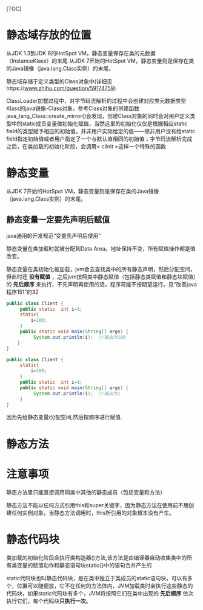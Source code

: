 [TOC]

# 静态域存放的位置

从JDK 1.3到JDK 6的HotSpot VM，静态变量保存在类的元数据（InstanceKlass）的末尾
从JDK 7开始的HotSpot VM，静态变量则是保存在类的Java镜像（java.lang.Class实例）的末尾。

静态域存储于定义类型的Class对象中(详细见https://www.zhihu.com/question/59174759)

ClassLoader加载过程中，对字节码流解析的过程中会创建对应类元数据类型Klass的java镜像-Class对象，参考Class对象的创建函数java_lang_Class::create_mirror()会发现，创建Class对象的同时会对用户定义类型中的static成员变量做初始化赋值，当然这里的初始化仅仅是根据相应static field的类型赋予相应的初始值，并非用户实际给定的值——除非用户没有给static field指定初始值或者用户指定了一个与默认值相同的初始值；字节码流解析完成之后，在类加载的初始化阶段，会调用< clinit >这样一个特殊的函数

# 静态变量

从JDK 7开始的HotSpot VM，静态变量则是保存在类的Java镜像（java.lang.Class实例）的末尾。

## 静态变量一定要先声明后赋值

java通用的开发规范“变量先声明后使用”

静态变量在类加载时就被分配到Data Area。地址保持不变，所有赋值操作都是值改变。

静态变量在类初始化被加载，jvm会去查找类中的所有静态声明，然后分配空间，但此时还 **没有赋值** ，之后jvm按照类中静态赋值（包括静态类赋值和静态块赋值）的 **先后顺序** 来执行，不先声明再使用的话，程序可能不按期望运行，见“改善java程序151”的32


```java
public class Client {  
     public static  int i=1;  
     static{  
         i=100;  
     }  
     public static void main(String[] args) {  
          System.out.println(i);  //输出为100
    }  
}
```

```java
public class Client {  
     static{  
         i=100;  
     }  
     public static  int i=1;  
     public static void main(String[] args) {  
          System.out.println(i);  //输出为1
     }  
}
```

因为先给静态变量i分配空间,然后按顺序进行赋值.

# 静态方法

# 注意事项

静态方法里只能直接调用同类中其他的静态成员（包括变量和方法）

静态方法不能以任何方式引用this和super关键字，因为静态方法在使用前不用创建任何实例对象，当静态方法调用时，this所引用的对象根本没有产生。

# 静态代码块

类加载的初始化阶段会执行类构造器<clinit>()方法,该方法是由编译器自动收集类中的所有类变量的赋值动作和静态语句块static{}中的语句合并产生的

static代码块也叫静态代码块，是在类中独立于类成员的static语句块，可以有多个，位置可以随便放，它不在任何的方法体内，JVM加载类时会执行这些静态的代码块，如果static代码块有多个，JVM将按照它们在类中出现的 **先后顺序** 依次执行它们，每个代码块**只执行一次**。
